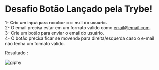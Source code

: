 # Desafio Botão Lançado pela Trybe!


1- Crie um input para receber o e-mail do usuario. <br />
2- O email precisa estar em um formato válido como email@email.com. <br />
3- Crie um botão para enviar o email do usuário. <br />
4- O botão precisa ficar se movendo para direita/esquerda caso o e-mail não tenha um formato válido. <br />

Resultado : <br />


![giphy](https://user-images.githubusercontent.com/19663145/196242152-a990d2b3-c5ad-47a1-bf06-9a2e619c6c88.gif)
